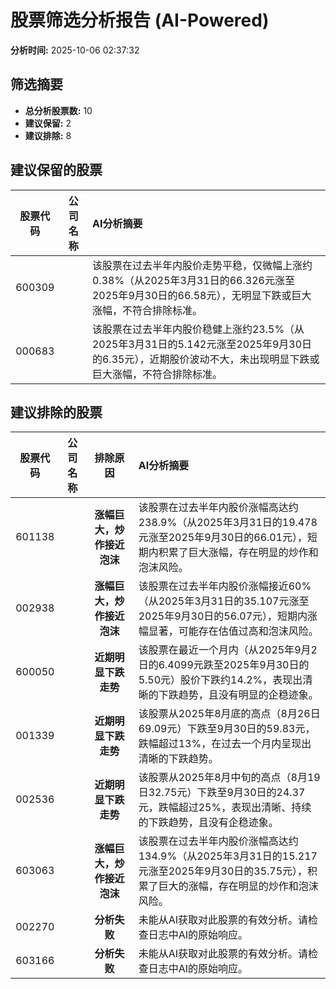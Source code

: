 # 股票筛选分析报告 (AI-Powered)

**分析时间:** 2025-10-06 02:37:32

## 筛选摘要

- **总分析股票数:** 10
- **建议保留:** 2
- **建议排除:** 8

## 建议保留的股票

| 股票代码 | 公司名称 | AI分析摘要 |
|:---:|:---:|:---|
| 600309 |  | 该股票在过去半年内股价走势平稳，仅微幅上涨约0.38%（从2025年3月31日的66.326元涨至2025年9月30日的66.58元），无明显下跌或巨大涨幅，不符合排除标准。 |
| 000683 |  | 该股票在过去半年内股价稳健上涨约23.5%（从2025年3月31日的5.142元涨至2025年9月30日的6.35元），近期股价波动不大，未出现明显下跌或巨大涨幅，不符合排除标准。 |

## 建议排除的股票

| 股票代码 | 公司名称 | 排除原因 | AI分析摘要 |
|:---:|:---:|:---:|:---|
| 601138 |  | **涨幅巨大，炒作接近泡沫** | 该股票在过去半年内股价涨幅高达约238.9%（从2025年3月31日的19.478元涨至2025年9月30日的66.01元），短期内积累了巨大涨幅，存在明显的炒作和泡沫风险。 |
| 002938 |  | **涨幅巨大，炒作接近泡沫** | 该股票在过去半年内股价涨幅接近60%（从2025年3月31日的35.107元涨至2025年9月30日的56.07元），短期内涨幅显著，可能存在估值过高和泡沫风险。 |
| 600050 |  | **近期明显下跌走势** | 该股票在最近一个月内（从2025年9月2日的6.4099元跌至2025年9月30日的5.50元）股价下跌约14.2%，表现出清晰的下跌趋势，且没有明显的企稳迹象。 |
| 001339 |  | **近期明显下跌走势** | 该股票从2025年8月底的高点（8月26日69.09元）下跌至9月30日的59.83元，跌幅超过13%，在过去一个月内呈现出清晰的下跌趋势。 |
| 002536 |  | **近期明显下跌走势** | 该股票从2025年8月中旬的高点（8月19日32.75元）下跌至9月30日的24.37元，跌幅超过25%，表现出清晰、持续的下跌趋势，且没有企稳迹象。 |
| 603063 |  | **涨幅巨大，炒作接近泡沫** | 该股票在过去半年内股价涨幅高达约134.9%（从2025年3月31日的15.217元涨至2025年9月30日的35.75元），积累了巨大的涨幅，存在明显的炒作和泡沫风险。 |
| 002270 |  | **分析失败** | 未能从AI获取对此股票的有效分析。请检查日志中AI的原始响应。 |
| 603166 |  | **分析失败** | 未能从AI获取对此股票的有效分析。请检查日志中AI的原始响应。 |
